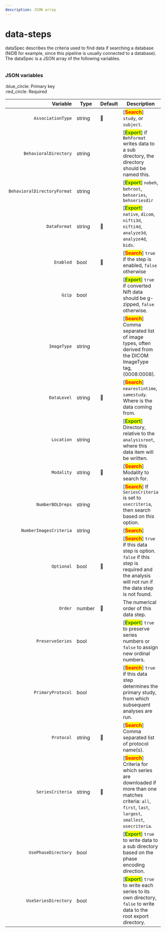 ```yaml
---
description: JSON array
---
```


# data-steps

dataSpec describes the criteria used to find data if searching a database (NiDB for example, since this pipeline is usually connected to a database). The dataSpec is a JSON array of the following variables.

<figure><img src="https://mermaid.ink/img/pako:eNptklFrwyAQx79KsBQsNKOM7MVBn7aXMTZY30ZervHSuCYqaraG0u8-TWrWZs1D_J_3O_-eeiSF4kgY2RnQVfL6kcvEf0YpR18272-9WqTpmoMDGn6Lxz_Ez2so9rBDeh6nWaGxFhItHdWEwINGIxqUztILPaGCccpF4YSSYDo6iRcD3M-m651RrQYJdWeFpX2UxDCue0Ztu_3CwltHEfMxDoxrufAdnMcbhNpaNN8QNmPpZXCDFdL5tG-xh6-ikR6MgrU_juDcD__TY4_T7ubzoSS9CxdkoLGlqMMdBRmh8UYCFc7DOtR2ONpeRjDadjUmI5f4FWs2K0t8WK2WPmvUHlMOtgJjoGP34076utHsum4oY7Msy846_RHcVSzTB7IkDZoGBPfP8xiWy4mrsMGcMC85ltDWLie5PHm01X5r-MyFU4awEmqLSwKtU5tOFoQ502KEngT4196MlH8rn0rF-PQL6OkObw?type=png" alt=""><figcaption></figcaption></figure>

### JSON variables

:blue\_circle: Primary key\
:red\_circle: Required

<table data-full-width="true"><thead><tr><th width="298" align="right">Variable</th><th width="114">Type</th><th width="91">Default</th><th>Description</th></tr></thead><tbody><tr><td align="right"><code>AssociationType</code></td><td>string</td><td><span data-gb-custom-inline data-tag="emoji" data-code="1f534">🔴</span></td><td>[<mark style="color:red;"><strong>Search</strong></mark>] <code>study</code>, or <code>subject</code>.</td></tr><tr><td align="right"><code>BehavioralDirectory</code></td><td>string</td><td></td><td>[<mark style="color:green;"><strong>Export</strong></mark>] if <code>BehFormat</code> writes data to a sub directory, the directory should be named this.</td></tr><tr><td align="right"><code>BehavioralDirectoryFormat</code></td><td>string</td><td></td><td>[<mark style="color:green;"><strong>Export</strong></mark>] <code>nobeh</code>, <code>behroot</code>, <code>behseries</code>, <code>behseriesdir</code></td></tr><tr><td align="right"><code>DataFormat</code></td><td>string</td><td><span data-gb-custom-inline data-tag="emoji" data-code="1f534">🔴</span></td><td>[<mark style="color:green;"><strong>Export</strong></mark>] <code>native</code>, <code>dicom</code>, <code>nifti3d</code>, <code>nifti4d</code>, <code>analyze3d</code>, <code>analyze4d</code>, <code>bids</code>.</td></tr><tr><td align="right"><code>Enabled</code></td><td>bool</td><td><span data-gb-custom-inline data-tag="emoji" data-code="1f534">🔴</span></td><td>[<mark style="color:red;"><strong>Search</strong></mark>] <code>true</code> if the step is enabled, <code>false</code> otherwise</td></tr><tr><td align="right"><code>Gzip</code></td><td>bool</td><td></td><td>[<mark style="color:green;"><strong>Export</strong></mark>] <code>true</code> if converted Nift data should be g-zipped, <code>false</code> otherwise.</td></tr><tr><td align="right"><code>ImageType</code></td><td>string</td><td></td><td>[<mark style="color:red;"><strong>Search</strong></mark>] Comma separated list of image types, often derived from the DICOM ImageType tag, (0008:0008).</td></tr><tr><td align="right"><code>DataLevel</code></td><td>string</td><td><span data-gb-custom-inline data-tag="emoji" data-code="1f534">🔴</span></td><td>[<mark style="color:red;"><strong>Search</strong></mark>] <code>nearestintime</code>, <code>samestudy</code>. Where is the data coming from.</td></tr><tr><td align="right"><code>Location</code></td><td>string</td><td></td><td>[<mark style="color:green;"><strong>Export</strong></mark>] Directory, relative to the <code>analysisroot</code>, where this data item will be written.</td></tr><tr><td align="right"><code>Modality</code></td><td>string</td><td><span data-gb-custom-inline data-tag="emoji" data-code="1f534">🔴</span></td><td>[<mark style="color:red;"><strong>Search</strong></mark>] Modality to search for.</td></tr><tr><td align="right"><code>NumberBOLDreps</code></td><td>string</td><td></td><td>[<mark style="color:red;"><strong>Search</strong></mark>] If <code>SeriesCriteria</code> is set to <code>usecriteria</code>, then search based on this option.</td></tr><tr><td align="right"><code>NumberImagesCriteria</code></td><td>string</td><td></td><td>[<mark style="color:red;"><strong>Search</strong></mark>] </td></tr><tr><td align="right"><code>Optional</code></td><td>bool</td><td><span data-gb-custom-inline data-tag="emoji" data-code="1f534">🔴</span></td><td>[<mark style="color:red;"><strong>Search</strong></mark>] <code>true</code> if this data step is option. <code>false</code> if this step is required and the analysis will not run if the data step is not found.</td></tr><tr><td align="right"><code>Order</code></td><td>number</td><td><span data-gb-custom-inline data-tag="emoji" data-code="1f534">🔴</span></td><td>The numerical order of this data step.</td></tr><tr><td align="right"><code>PreserveSeries</code></td><td>bool</td><td></td><td>[<mark style="color:green;"><strong>Export</strong></mark>] <code>true</code> to preserve series numbers or <code>false</code> to assign new ordinal numbers.</td></tr><tr><td align="right"><code>PrimaryProtocol</code></td><td>bool</td><td></td><td>[<mark style="color:red;"><strong>Search</strong></mark>] <code>true</code> if this data step determines the primary study, from which subsequent analyses are run.</td></tr><tr><td align="right"><code>Protocol</code></td><td>string</td><td><span data-gb-custom-inline data-tag="emoji" data-code="1f534">🔴</span></td><td>[<mark style="color:red;"><strong>Search</strong></mark>] Comma separated list of protocol name(s).</td></tr><tr><td align="right"><code>SeriesCriteria</code></td><td>string</td><td><span data-gb-custom-inline data-tag="emoji" data-code="1f534">🔴</span></td><td>[<mark style="color:red;"><strong>Search</strong></mark>] Criteria for which series are downloaded if more than one matches criteria: <code>all</code>, <code>first</code>, <code>last</code>, <code>largest</code>, <code>smallest</code>, <code>usecriteria</code>.</td></tr><tr><td align="right"><code>UsePhaseDirectory</code></td><td>bool</td><td></td><td>[<mark style="color:green;"><strong>Export</strong></mark>] <code>true</code> to write data to a sub directory based on the phase encoding direction.</td></tr><tr><td align="right"><code>UseSeriesDirectory</code></td><td>bool</td><td></td><td>[<mark style="color:green;"><strong>Export</strong></mark>] <code>true</code> to write each series to its own directory, <code>false</code> to write data to the root export directory.</td></tr></tbody></table>

